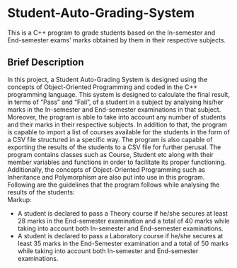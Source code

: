 # Student-Auto-Grading-System
This is a C++ program to grade students based on the In-semester and End-semester exams' marks obtained by them in their respective subjects.
## Brief Description
In this project, a Student Auto-Grading System is designed using the concepts of Object-Oriented Programming and coded in the C++ programming language. This system is designed to calculate the final result, in terms of “Pass” and “Fail”, of a student in a subject by analysing his/her marks in the In-semester and End-semester examinations in that subject. Moreover, the program is able to take into account any number of students and their marks in their respective subjects. In addition to that, the program is capable to import a list of courses available for the students in the form of a CSV file structured in a specific way. The program is also capable of exporting the results of the students to a CSV file for further perusal. The program contains classes such as Course, Student etc along with their member variables and functions in order to facilitate its proper functioning. Additionally, the concepts of Object-Oriented Programming such as Inheritance and Polymorphism are also put into use in this program. Following are the guidelines that the program follows while analysing the results of the students:\
Markup:
* A student is declared to pass a Theory course if he/she secures at least 28 marks in the End-semester  examination and a total of 40 marks while taking into account both In-semester and End-semester examinations.
* A student is declared to pass a Laboratory course if he/she secures at least 35 marks in the End-Semester examination and a total of 50 marks while taking into account both In-semester and End-semester examinations.
